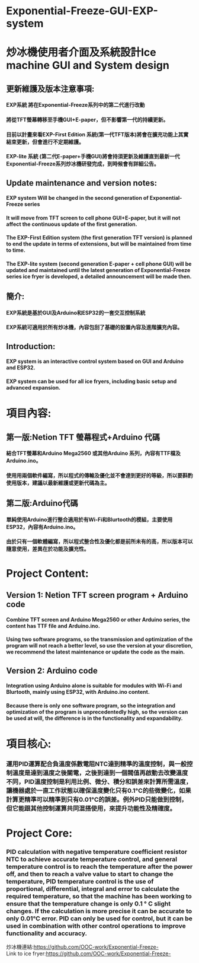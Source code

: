 # Exponential-Freeze-GUI-EXP-system 
# 炒冰機使用者介面及系統設計Ice machine GUI and System design

## 更新維護及版本注意事項:
#### EXP系統 將在Exponential-Freeze系列中的第二代進行改動
#### 將從TFT螢幕轉移至手機GUI+E-paper，但不影響第一代的持續更新。
#### 目前以計畫來看EXP-First Edition 系統(第一代TFT版本)將會在擴充功能上其實結束更新，但會進行不定期維護。
#### EXP-lite 系統 (第二代E-paper+手機GUI)將會持須更新及維護直到最新一代Exponential-Freeze系列炒冰機研發完成，到時候會有詳細公告。

## Update maintenance and version notes:
#### EXP system Will be changed in the second generation of Exponential-Freeze series
#### It will move from TFT screen to cell phone GUI+E-paper, but it will not affect the continuous update of the first generation.
#### The EXP-First Edition system (the first generation TFT version) is planned to end the update in terms of extensions, but will be maintained from time to time.
#### The EXP-lite system (second generation E-paper + cell phone GUI) will be updated and maintained until the latest generation of Exponential-Freeze series ice fryer is developed, a detailed announcement will be made then.

## 簡介:
#### EXP系統是基於GUI及Arduino和ESP32的一套交互控制系統
#### EXP系統可適用於所有炒冰機，內容包刮了基礎的設置內容及進階擴充內容。

## Introduction:
#### EXP system is an interactive control system based on GUI and Arduino and ESP32.
#### EXP system can be used for all ice fryers, including basic setup and advanced expansion.

# 項目內容:
## 第一版:Netion TFT 螢幕程式+Arduino 代碼
#### 結合TFT螢幕和Arduino Mega2560 或其他Arduino 系列，內容有TTF檔及Arduino.ino。
#### 使用用兩個軟件編寫，所以程式的傳輸及優化並不會達到更好的等級，所以要斟酌使用版本，建議以最新維護或更新代碼為主。
## 第二版:Arduino代碼
#### 單純使用Arduino進行整合適用於有Wi-Fi和Blurtooth的模組，主要使用ESP32，內容有Arduino.ino。
#### 由於只有一個軟體編寫，所以程式整合性及優化都是前所未有的高，所以版本可以隨意使用，差異在於功能及擴充性。

# Project Content:
## Version 1: Netion TFT screen program + Arduino code
#### Combine TFT screen and Arduino Mega2560 or other Arduino series, the content has TTF file and Arduino.ino.
#### Using two software programs, so the transmission and optimization of the program will not reach a better level, so use the version at your discretion, we recommend the latest maintenance or update the code as the main.
## Version 2: Arduino code
#### Integration using Arduino alone is suitable for modules with Wi-Fi and Blurtooth, mainly using ESP32, with Arduino.ino content.
#### Because there is only one software program, so the integration and optimization of the program is unprecedentedly high, so the version can be used at will, the difference is in the functionality and expandability.

# 項目核心:
### 運用PID運算配合負溫度係數電阻NTC達到精準的溫度控制，與一般控制溫度是達到溫度之後關電，之後到達到一個閥值再啟動去改變溫度不同，PID溫度控制是利用比例、微分、積分和誤差來計算所需溫度，讓機器處於一直工作狀態以確保溫度變化只有0.1°C的些微變化，如果計算更精準可以精準到只有0.01°C的誤差。例外PID只能做到控制，但它能跟其他控制運算共同混搭使用，來提升功能性及精確度。

# Project Core:
### PID calculation with negative temperature coefficient resistor NTC to achieve accurate temperature control, and general temperature control is to reach the temperature after the power off, and then to reach a valve value to start to change the temperature, PID temperature control is the use of proportional, differential, integral and error to calculate the required temperature, so that the machine has been working to ensure that the temperature change is only 0.1 ° C slight changes. If the calculation is more precise it can be accurate to only 0.01°C error. PID can only be used for control, but it can be used in combination with other control operations to improve functionality and accuracy.

炒冰機連結:https://github.com/OOC-work/Exponential-Freeze-  
Link to ice fryer:https://github.com/OOC-work/Exponential-Freeze-  



